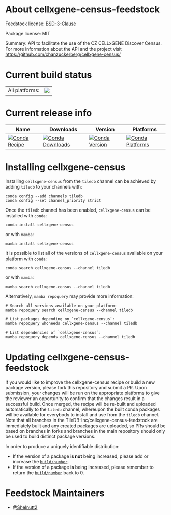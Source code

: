 About cellxgene-census-feedstock
================================

Feedstock license: [BSD-3-Clause](https://github.com/TileDB-Inc/cellxgene-census-feedstock/blob/main/LICENSE.txt)



Package license: MIT

Summary: API to facilitate the use of the CZ CELLxGENE Discover Census. For more information about the API and the project visit https://github.com/chanzuckerberg/cellxgene-census/

Current build status
====================


<table><tr><td>All platforms:</td>
    <td>
      <a href="https://dev.azure.com/TileDB-Inc/CI/_build/latest?definitionId=52&branchName=main">
        <img src="https://dev.azure.com/TileDB-Inc/CI/_apis/build/status/cellxgene-census-feedstock?branchName=main">
      </a>
    </td>
  </tr>
</table>

Current release info
====================

| Name | Downloads | Version | Platforms |
| --- | --- | --- | --- |
| [![Conda Recipe](https://img.shields.io/badge/recipe-cellxgene--census-green.svg)](https://anaconda.org/tiledb/cellxgene-census) | [![Conda Downloads](https://img.shields.io/conda/dn/tiledb/cellxgene-census.svg)](https://anaconda.org/tiledb/cellxgene-census) | [![Conda Version](https://img.shields.io/conda/vn/tiledb/cellxgene-census.svg)](https://anaconda.org/tiledb/cellxgene-census) | [![Conda Platforms](https://img.shields.io/conda/pn/tiledb/cellxgene-census.svg)](https://anaconda.org/tiledb/cellxgene-census) |

Installing cellxgene-census
===========================

Installing `cellxgene-census` from the `tiledb` channel can be achieved by adding `tiledb` to your channels with:

```
conda config --add channels tiledb
conda config --set channel_priority strict
```

Once the `tiledb` channel has been enabled, `cellxgene-census` can be installed with `conda`:

```
conda install cellxgene-census
```

or with `mamba`:

```
mamba install cellxgene-census
```

It is possible to list all of the versions of `cellxgene-census` available on your platform with `conda`:

```
conda search cellxgene-census --channel tiledb
```

or with `mamba`:

```
mamba search cellxgene-census --channel tiledb
```

Alternatively, `mamba repoquery` may provide more information:

```
# Search all versions available on your platform:
mamba repoquery search cellxgene-census --channel tiledb

# List packages depending on `cellxgene-census`:
mamba repoquery whoneeds cellxgene-census --channel tiledb

# List dependencies of `cellxgene-census`:
mamba repoquery depends cellxgene-census --channel tiledb
```




Updating cellxgene-census-feedstock
===================================

If you would like to improve the cellxgene-census recipe or build a new
package version, please fork this repository and submit a PR. Upon submission,
your changes will be run on the appropriate platforms to give the reviewer an
opportunity to confirm that the changes result in a successful build. Once
merged, the recipe will be re-built and uploaded automatically to the
`tiledb` channel, whereupon the built conda packages will be available for
everybody to install and use from the `tiledb` channel.
Note that all branches in the TileDB-Inc/cellxgene-census-feedstock are
immediately built and any created packages are uploaded, so PRs should be based
on branches in forks and branches in the main repository should only be used to
build distinct package versions.

In order to produce a uniquely identifiable distribution:
 * If the version of a package **is not** being increased, please add or increase
   the [``build/number``](https://docs.conda.io/projects/conda-build/en/latest/resources/define-metadata.html#build-number-and-string).
 * If the version of a package **is** being increased, please remember to return
   the [``build/number``](https://docs.conda.io/projects/conda-build/en/latest/resources/define-metadata.html#build-number-and-string)
   back to 0.

Feedstock Maintainers
=====================

* [@Shelnutt2](https://github.com/Shelnutt2/)

